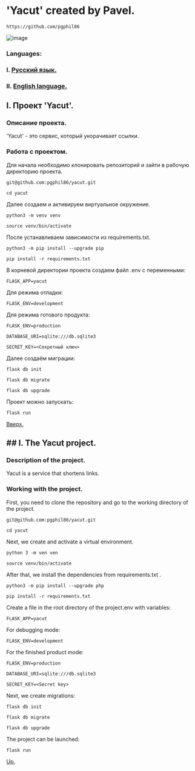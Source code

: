 # 'Yacut' created by Pavel.
```
https://github.com/pgphil86
```
![image](https://img.shields.io/badge/Python-FFD43B?style=for-the-badge&logo=python&logoColor=blue)
### Languages:
### I. [Русский язык.](https://github.com/pgphil86/yacut?tab=readme-ov-file#i-проект-yacut)
### II. [English language.](https://github.com/pgphil86/yacut?tab=readme-ov-file#-i-the-yakut-project)
## I. Проект 'Yacut'.

### Описание проекта.
'Yacut' - это сервис, который укорачивает ссылки. 
### Работа с проектом.
Для начала необходимо клонировать репозиторий и зайти в рабочую директорию проекта.
```
git@github.com:pgphil86/yacut.git
```
```
cd yacut
```
Далее создаем и активируем виртуальное окружение.
```
python3 -m venv venv
```
```
source venv/bin/activate
```
После устанавливаем зависимости из requirements.txt.
```
python3 -m pip install --upgrade pip
```
```
pip install -r requirements.txt
```
В корневой директории проекта создаем файл .env с переменными:
```
FLASK_APP=yacut
```
Для режима отладки:
```
FLASK_ENV=development
```
Для режима готового продукта:
```
FLASK_ENV=production
```
```
DATABASE_URI=sqlite:///db.sqlite3
```
```
SECRET_KEY=<Секретный ключ>
```
Далее создаём миграции:
```
flask db init
```
```
flask db migrate
```
```
flask db upgrade
```
Проект можно запускать:
```
flask run
```
[Вверх.](https://github.com/pgphil86/yacut?tab=readme-ov-file#yacut-created-by-pavel)

## ## I. The Yacut project.

### Description of the project.
Yacut is a service that shortens links. 
### Working with the project.
First, you need to clone the repository and go to the working directory of the project.
```
git@github.com:pgphil86/yacut.git
```
```
cd yacut
```
Next, we create and activate a virtual environment.
```
python 3 -m ven ven
```
```
source venv/bin/activate
```
After that, we install the dependencies from requirements.txt .
```
python3 -m pip install --upgrade php
```
```
pip install -r requirements.txt
```
Create a file in the root directory of the project.env with variables:
```
FLASK_APP=yacut
```
For debugging mode:
```
FLASK_ENV=development
```
For the finished product mode:
```
FLASK_ENV=production
```
```
DATABASE_URI=sqlite:///db.sqlite3
```
```
SECRET_KEY=<Secret key>
```
Next, we create migrations:
```
flask db init
```
```
flask db migrate
```
```
flask db upgrade
```
The project can be launched:
```
flask run
```
[Up.](https://github.com/pgphil86/yacut?tab=readme-ov-file#yacut-created-by-pavel)
